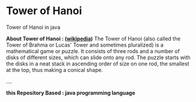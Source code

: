 # Tower of Hanoi
Tower of Hanoi in java

**About Tower of Hanoi : ([wikipedia](https://en.wikipedia.org/wiki/Tower_of_Hanoi))**
The Tower of Hanoi (also called the Tower of Brahma or Lucas' Tower and sometimes pluralized) is a mathematical game or puzzle. It consists of three rods and a number of disks of different sizes, which can slide onto any rod. The puzzle starts with the disks in a neat stack in ascending order of size on one rod, the smallest at the top, thus making a conical shape.

....


**this Repository Based : java programming language**
